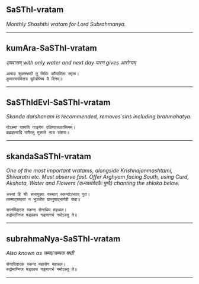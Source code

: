 ## SaSThI-vratam
_Monthly Shashthi vratam for Lord Subrahmanya._

---
## kumAra-SaSThI-vratam
_उपवासम् with only water and next day पारण gives आरोग्यम्_

```
आषाढ शुक्लषष्ठी तु तिथिः कौमारिला स्मृता।
कुमारमर्चयेत्तत्र पूर्वत्रोपेष्य वै दिनम्॥
```

---
## SaSThIdEvI-SaSThI-vratam
_Skanda darshanam is recommended, removes sins including brahmahatya._

```
योऽस्यां पश्यति गाङ्गेयं दक्षिणापथवासिनम्।
ब्रह्महत्यादि पापैस्तु मुच्यते नात्र संशयः॥
```

---
## skandaSaSThI-vratam
_One of the most important vratams, alongside Krishnajanmashtami, Shivaratri etc. Must observe fast. Offer Arghyam facing South, using Curd, Akshata, Water and Flowers (दध्नाक्षतोदकैः पुष्पैः) chanting the shloka below._

```
अस्यां हि श्रीः समायुक्तः यस्मात् स्कन्दोऽभवत् पुरा।
तस्माट्षष्ठ्यां न भुञ्जीत प्राप्नुयाद्भार्गवी सदा॥

सप्तर्षिदारज स्कन्द सेनाधिप महाबल।
रुद्रोमाग्निज षड्वक्त्र गङ्गागर्भ नमोऽस्तु ते॥
```

---
## subrahmaNya-SaSThI-vratam
_Also known as चम्पा/चम्पक षष्ठी_

```
सेनाविदारक स्कन्द महासेन महाबल।
रुद्रोमाग्निज षड्वक्त्र गङ्गागर्भ नमोऽस्तु ते॥
```

---
